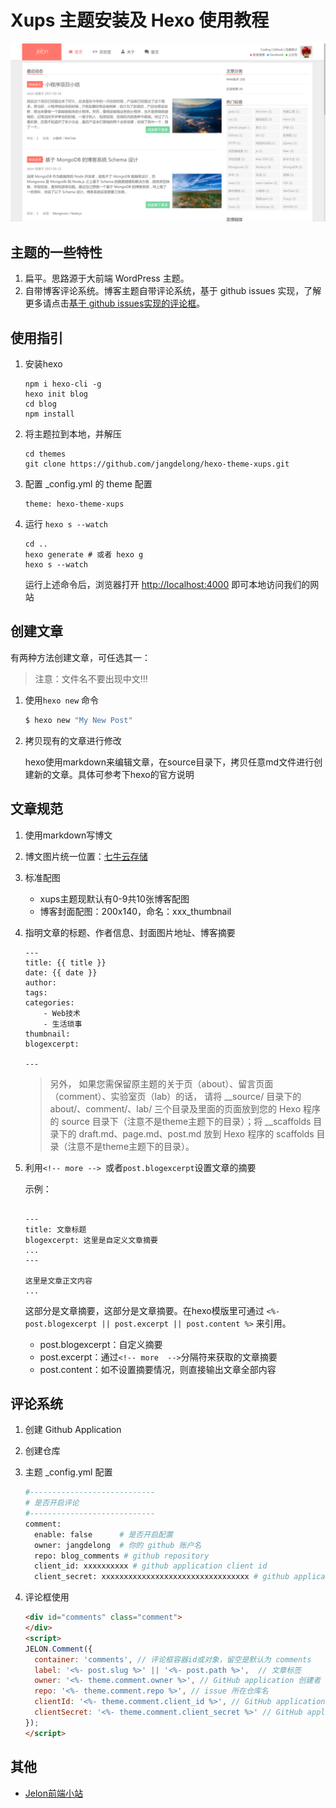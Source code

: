 # Xups 主题安装及 Hexo 使用教程
![预览](./xups.png)

## 主题的一些特性

1. 扁平。思路源于大前端 WordPress 主题。
2. 自带博客评论系统。博客主题自带评论系统，基于 github issues 实现，了解更多请点击[基于 github issues实现的评论框](http://jelon.top/posts/xups-comment-box/)。

## 使用指引

1. 安装hexo

    ```
    npm i hexo-cli -g
    hexo init blog
    cd blog
    npm install
    ```

2. 将主题拉到本地，并解压

    ```
    cd themes
    git clone https://github.com/jangdelong/hexo-theme-xups.git
    ```

3. 配置 _config.yml 的 theme 配置

    ```
    theme: hexo-theme-xups
    ```

4. 运行 `hexo s --watch`

    ```
    cd ..
    hexo generate # 或者 hexo g
    hexo s --watch
    ```

    运行上述命令后，浏览器打开 [http://localhost:4000](http://localhost:4000) 即可本地访问我们的网站

## 创建文章

有两种方法创建文章，可任选其一：

> 注意：文件名不要出现中文!!!

1. 使用`hexo new` 命令

    ``` bash
    $ hexo new "My New Post"
    ```

2. 拷贝现有的文章进行修改

    hexo使用markdown来编辑文章，在source目录下，拷贝任意md文件进行创建新的文章。具体可参考下hexo的官方说明

## 文章规范

1. 使用markdown写博文
2. 博文图片统一位置：[七牛云存储](http://www.qiniu.com/)
3. 标准配图
   - xups主题现默认有0-9共10张博客配图
   - 博客封面配图：200x140，命名：xxx_thumbnail
4. 指明文章的标题、作者信息、封面图片地址、博客摘要

    ```
    ---
    title: {{ title }}
    date: {{ date }}
    author:
    tags:
    categories:
        - Web技术
        - 生活琐事
    thumbnail:
    blogexcerpt:

    ---

    ```
    > 另外， 如果您需保留原主题的关于页（about）、留言页面（comment）、实验室页（lab）的话， 请将 __source/ 目录下的 about/、comment/、lab/ 三个目录及里面的页面放到您的 Hexo 程序的 source 目录下（注意不是theme主题下的目录）；将 __scaffolds 目录下的 draft.md、page.md、post.md 放到 Hexo 程序的 scaffolds 目录（注意不是theme主题下的目录）。


5. 利用`<!-- more --> `或者`post.blogexcerpt`设置文章的摘要

    示例：

    ```

    ---
    title: 文章标题
    blogexcerpt: 这里是自定义文章摘要
    ...
    ---

    这里是文章正文内容
    ...

    ```

    这部分是文章摘要，这部分是文章摘要。在hexo模版里可通过 `<%- post.blogexcerpt || post.excerpt || post.content %>` 来引用。
    - post.blogexcerpt：自定义摘要
    - post.excerpt：通过`<!-- more  -->`分隔符来获取的文章摘要
    - post.content：如不设置摘要情况，则直接输出文章全部内容

## 评论系统

1. 创建 Github Application
2. 创建仓库
3. 主题 _config.yml 配置

    ```python
    #----------------------------
    # 是否开启评论
    #----------------------------
    comment:
      enable: false      # 是否开启配置
      owner: jangdelong  # 你的 github 账户名
      repo: blog_comments # github repository
      client_id: xxxxxxxxxx # github application client id
      client_secret: xxxxxxxxxxxxxxxxxxxxxxxxxxxxxxxxx # github application secret
    ```
4. 评论框使用

    ```html
    <div id="comments" class="comment">
    </div>
    <script>
    JELON.Comment({
      container: 'comments', // 评论框容器id或对象，留空是默认为 comments 
      label: '<%- post.slug %>' || '<%- post.path %>',  // 文章标签
      owner: '<%- theme.comment.owner %>', // GitHub application 创建者
      repo: '<%- theme.comment.repo %>', // issue 所在仓库名
      clientId: '<%- theme.comment.client_id %>', // GitHub application client_id
      clientSecret: '<%- theme.comment.client_secret %>' // GitHub application client_secret
    });
    </script>
    ```

## 其他

- [Jelon前端小站](http://jelon.top)
